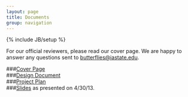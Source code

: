 ```yaml
---
layout: page
title: Documents
group: navigation
---
```

{% include JB/setup %}

For our official reviewers, please read our cover page. We are happy to answer any questions sent to butterflies@iastate.edu.  

###[Cover Page](/files/butterfly-cover.pdf)  
###[Design Document](/files/butterfly-design-doc.pdf)  
###[Project Plan](/files/butterfly-project-plan.pdf)  
###[Slides](/files/butterfly-slides.pdf) as presented on 4/30/13.  

<!--
### Design Document
<iframe src="https://docs.google.com/document/d/1uBGDmpoi2EIH9iHajDP9oAxUhCW2tqgwuVsPokXE6_8/pub?embedded=true" width="800" height="800"> </iframe>

### Project Plan
<iframe src="https://docs.google.com/document/d/1qSgNXo7O7K5yipU2tC-H4A8E1w-N92U7M3jNKFUCKTc/pub?embedded=true" width="800" height="800"> </iframe>

### Slides
<iframe src="https://docs.google.com/presentation/d/1HlGNYl5fNbsy3fPKVCZnMaHdOGCFyfaEpEdwmwU9stw/embed?start=false&amp;loop=false&amp;delayms=3000" frameborder="0" width="800" height="600" allowfullscreen="true" mozallowfullscreen="true" webkitallowfullscreen="true"> </iframe>
-->